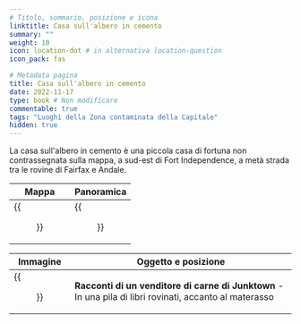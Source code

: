 ```yaml
---
# Titolo, sommario, posizione e icona
linktitle: Casa sull'albero in cemento
summary: ""
weight: 10
icon: location-dot # in alternativa location-question
icon_pack: fas

# Metadata pagina
title: Casa sull'albero in cemento
date: 2022-11-17
type: book # Non modificare
commentable: true
tags: "Luoghi della Zona contaminata della Capitale"
hidden: true
---
```





La casa sull'albero in cemento è una piccola casa di fortuna non contrassegnata sulla mappa, a sud-est di Fort Independence, a metà strada tra le rovine di Fairfax e Andale.

| Mappa                                          | Panoramica                                 |
| ---------------------------------------------- | ------------------------------------------ |
| {{<figure src="fo3/Concrete_treehouse_loc.webp">}} | {{<figure src="fo3/Concrete_treehouse.webp">}} |

| Immagine                                                                    | Oggetto e posizione                                                                                     |
| --------------------------------------------------------------------------- | ------------------------------------------------------------------------------------------------------- |
| {{<figure src="fo3/Concrete_treehouse_Tales_of_a_Junktown_Jerky_Vendor.webp">}} | **Racconti di un venditore di carne di Junktown** - In una pila di libri rovinati, accanto al materasso |


